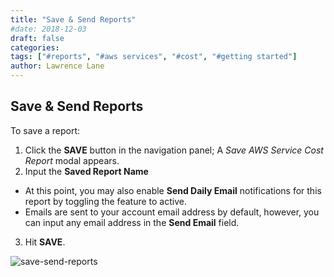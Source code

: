 ```yaml
---
title: "Save & Send Reports"
#date: 2018-12-03
draft: false
categories:
tags: ["#reports", "#aws services", "#cost", "#getting started"]
author: Lawrence Lane
---
```


## Save & Send Reports
To save a report:

1. Click the **SAVE** button in the navigation panel; A _Save AWS Service Cost Report_ modal appears.
2. Input the **Saved Report Name**
  - At this point, you may also enable **Send Daily Email** notifications for this report by toggling the feature to active.
  - Emails are sent to your account email address by default, however, you can input any email address in the **Send Email** field.
3. Hit **SAVE**.

![save-send-reports](/images/reports-aws-services-cost/save-send-reports.png)
